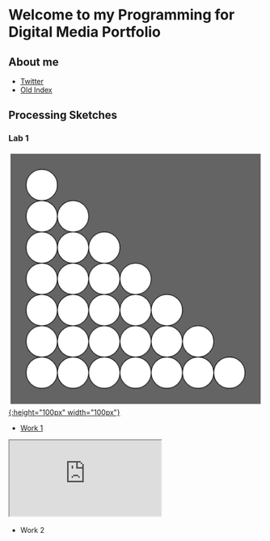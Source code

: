 # Welcome to my Programming for Digital Media Portfolio

## About me
 - [Twitter](https://twitter.com/ThatWhichIsM)
 - [Old Index](./index-demo.html)

## Processing Sketches

### Lab 1

[![1-1](/images/20210910_1636_1-1.PNG){:height="100px" width="100px"}](./index-demo.html)

 - [Work 1](sketches/dynamic/)

 <iframe src="https://thatwhichis.github.io/programming-for-digital-media/sketches/dynamic/" style="width=60%"></iframe>

 - Work 2